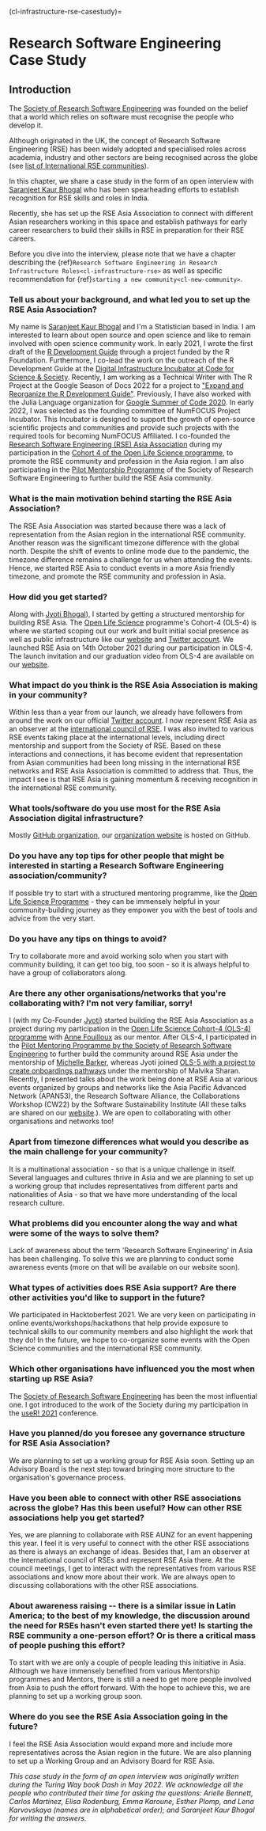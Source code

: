 (cl-infrastructure-rse-casestudy)=
# Research Software Engineering Case Study

## Introduction


The [Society of Research Software Engineering](https://society-rse.org/) was founded on the belief that a world which relies on software must recognise the people who develop it. 	 
  
Although originated in the UK, the concept of Research Software Engineering (RSE) has been widely adopted and specialised roles across academia, industry and other sectors are being recognised across the globe (see [list of International RSE communities](https://society-rse.org/international-rse-organisations/)).

In this chapter, we share a case study in the form of an open interview with [Saranjeet Kaur Bhogal](https://saranjeetkaur.github.io/About-Me/) who has been spearheading efforts to establish recognition for RSE skills and roles in India.	 

Recently, she has set up the RSE Asia Association to connect with different Asian researchers working in this space and establish pathways for early career researchers to build their skills in RSE in preparation for their RSE careers.

Before you dive into the interview, please note that we have a chapter describing the {ref}`Research Software Engineering in Research Infrastructure Roles<cl-infrastructure-rse>` as well as specific recommendation for {ref}`starting a new community<cl-new-community>`. 

### Tell us about your background, and what led you to set up the RSE Asia Association?

My name is [Saranjeet Kaur Bhogal](https://saranjeetkaur.github.io/About-Me/) and I'm a Statistician based in India. 
I am interested to learn about open source and open science and like to remain involved with open science community work. 
In early 2021, I wrote the first draft of the [R Development Guide](https://github.com/r-devel/rdevguide) through a project funded by the R Foundation. Furthermore, I co-lead the work on the outreach of the R Development Guide at the [Digital Infrastructure Incubator at Code for Science & Society](https://incubator.codeforscience.org/). 
Recently, I am working as a Technical Writer with The R Project at the Google Season of Docs 2022 for a project to ["Expand and Reorganize the R Development Guide"](https://github.com/rstats-gsod/gsod2022/wiki/GSOD-2022-Proposal).
Previously, I have also worked with the Julia Language organization for [Google Summer of Code 2020](https://gist.github.com/SaranjeetKaur/37086fea06076bd3ec76d052cc166378). 
In early 2022, I was selected as the founding committee of NumFOCUS Project Incubator. 
This Incubator is designed to support the growth of open-source scientific projects and communities and provide such projects with the required tools for becoming NumFOCUS Affiliated.
I co-founded the [Research Software Engineering (RSE) Asia Association](https://rse-asia.github.io/RSE_Asia/) during my participation in the [Cohort 4 of the Open Life Science programme](https://openlifesci.org/ols-4/projects-participants/), to promote the RSE community and profession in the Asia region. 
I am also participating in the [Pilot Mentorship Programme](https://society-rse.org/events/pilot-mentoring-programme/) of the Society of Research Software Engineering to further build the RSE Asia community.

### What is the main motivation behind starting the RSE Asia Association?

The RSE Asia Association was started because there was a lack of representation from the Asian region in the international RSE community. Another reason was the significant timezone difference with the global north. 
Despite the shift of events to online mode due to the pandemic, the timezone difference remains a challenge for us when attending the events. 
Hence, we started RSE Asia to conduct events in a more Asia friendly timezone, and promote the RSE community and profession in Asia.

### How did you get started?

Along with [Jyoti Bhogal](https://jyoti-bhogal.github.io/about-me/)), I started by getting a structured mentorship for building RSE Asia. 
The [Open Life Science](https://openlifesci.org/) programme's Cohort-4 (OLS-4) is where we started scoping out our work and built initial social presence as well as public infrastructure like our [website](https://rse-asia.github.io/RSE_Asia/) and [Twitter account](https://twitter.com/RSE_Asia).
We launched RSE Asia on 14th October 2021 during our participation in OLS-4.
The launch invitation and our graduation video from OLS-4 are available on our [website](https://rse-asia.github.io/RSE_Asia/talks.html).

### What impact do you think is the RSE Asia Association is making in your community?

Within less than a year from our launch, we already have followers from around the work on our official [Twitter account](https://twitter.com/RSE_Asia).
I now represent RSE Asia as an observer at the [international council of RSE](https://researchsoftware.org/council.html).
I was also invited to various RSE events taking place at the international levels, including direct mentorship and support from the Society of RSE.
Based on these interactions and connections, it has become evident that representation from Asian communities had been long missing in the international RSE networks and RSE Asia Association is committed to address that. 
Thus, the impact I see is that RSE Asia is gaining momentum & receiving recognition in the international RSE community.

### What tools/software do you use most for the RSE Asia Association digital infrastructure?

Mostly [GitHub organization](https://github.com/rse-asia), our [organization website](https://rse-asia.github.io/RSE_Asia/) is hosted on GitHub.

### Do you have any top tips for other people that might be interested in starting a Research Software Engineering association/community?

If possible try to start with a structured mentoring programme, like the [Open Life Science Programme](https://openlifesci.org/) - they can be immensely helpful in your community-building journey as they empower you with the best of tools and advice from the very start. 

### Do you have any tips on things to avoid?

Try to collaborate more and avoid working solo when you start with community building, it can get too big, too soon - so it is always helpful to have a group of collaborators along.

### Are there any other organisations/networks that you're collaborating with? I'm not very familiar, sorry!
I (with my Co-Founder [Jyoti](https://jyoti-bhogal.github.io/about-me/)) started building the RSE Asia Association as a project during my participation in the [Open Life Science Cohort-4 (OLS-4) programme](https://openlifesci.org/ols-4/projects-participants/) with [Anne Fouilloux](https://github.com/annefou) as our mentor. 
After OLS-4, I participated in the [Pilot Mentoring Programme by the Society of Research Software Engineering](https://society-rse.org/events/pilot-mentoring-programme/) to further build the community around RSE Asia under the mentorship of [Michelle Barker](https://www.researchsoft.org/people/), whereas Jyoti joined [OLS-5 with a project to create onboardings pathways](https://openlifesci.org/ols-5/projects-participants/) under the mentorship of Malvika Sharan. 
Recently, I presented talks about the work being done at RSE Asia at various events organized by groups and networks like the Asia Pacific Advanced Network (APAN53), the Research Software Alliance, the Collaborations Workshop (CW22) by the Software Sustainability Institute (All these talks are shared on our [website](https://rse-asia.github.io/RSE_Asia/talks.html).). 
We are open to collaborating with other organisations and networks too!

### Apart from timezone differences what would you describe as the main challenge for your community?

It is a multinational association - so that is a unique challenge in itself. 
Several languages and cultures thrive in Asia and we are planning to set up a working group that includes representatives from different parts and nationalities of Asia - so that we have more understanding of the local research culture. 

### What problems did you encounter along the way and what were some of the ways to solve them?

Lack of awareness about the term 'Research Software Engineering' in Asia has been challenging. 
To solve this we are planning to conduct some awareness events (more on that will be available on our website soon).

### What types of activities does RSE Asia support? Are there other activities you'd like to support in the future? 

We participated in Hacktoberfest 2021. 
We are very keen on participating in online events/workshops/hackathons that help provide exposure to technical skills to our community members and also highlight the work that they do! 
In the future, we hope to co-organize some events with the Open Science communities and the international RSE community.

### Which other organisations have influenced you the most when starting up RSE Asia? 

The [Society of Research Software Engineering](https://society-rse.org/) has been the most influential one. 
I got introduced to the work of the Society during my participation in the [useR! 2021](https://user2021.r-project.org/) conference.

### Have you planned/do you foresee any governance structure for RSE Asia Association?

We are planning to set up a working group for RSE Asia soon. 
Setting up an Advisory Board is the next step toward bringing more structure to the organisation's governance process.

### Have you been able to connect with other RSE associations across the globe? Has this been useful? How can other RSE associations help you get started?

Yes, we are planning to collaborate with RSE AUNZ for an event happening this year. 
I feel it is very useful to connect with the other RSE associations as there is always an exchange of ideas. 
Besides that, I am an observer at the international council of RSEs and represent RSE Asia there. 
At the council meetings, I get to interact with the representatives from various RSE associations and know more about their work. 
We are always open to discussing collaborations with the other RSE associations. 

### About awareness raising -- there is a similar issue in Latin America; to the best of my knowledge, the discussion around the need for RSEs hasn't even started there yet! Is starting the RSE community a one-person effort? Or is there a critical mass of people pushing this effort?

To start with we are only a couple of people leading this initiative in Asia. 
Although we have immensely benefited from various Mentorship programmes and Mentors, there is still a need to get more people involved from Asia to push the effort forward.
With the hope to achieve this, we are planning to set up a working group soon.

### Where do you see the RSE Asia Association going in the future?

I feel the RSE Asia Association would expand more and include more representatives across the Asian region in the future. 
We are also planning to set up a Working Group and an Advisory Board for RSE Asia.

_This case study in the form of an open interview was originally written during the Turing Way book Dash in May 2022. We acknowledge all the people who contributed their time for asking the questions: Arielle Bennett, Carlos Martinez, Elisa Rodenburg, Emma Karoune, Esther Plomp, and Lena Karvovskaya (names are in alphabetical order); and Saranjeet Kaur Bhogal for writing the answers._
